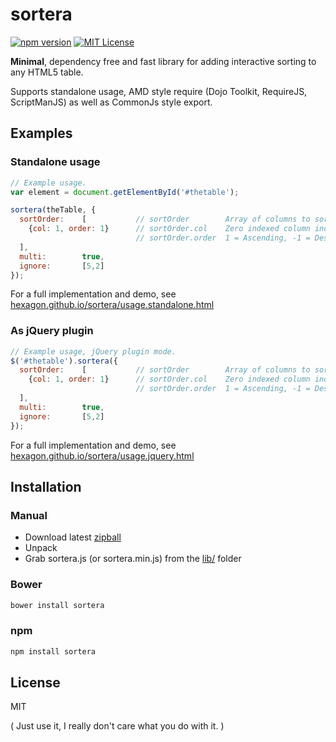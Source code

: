 # sortera

[![npm version](https://badge.fury.io/js/sortera.svg)](https://badge.fury.io/js/sortera)
[![MIT License](https://img.shields.io/badge/license-MIT-blue.svg)](https://img.shields.io/badge/license-MIT-blue.svg)


**Minimal**, dependency free and fast library for adding interactive sorting to any HTML5 table.

Supports standalone usage, AMD style require (Dojo Toolkit, RequireJS,  ScriptManJS) 
as well as CommonJs style export.


Examples
----

### Standalone usage

```javascript
// Example usage.
var element = document.getElementById('#thetable');

sortera(theTable, {
  sortOrder:    [           // sortOrder        Array of columns to sort
    {col: 1, order: 1}      // sortOrder.col    Zero indexed column index
                            // sortOrder.order  1 = Ascending, -1 = Descending
  ],    
  multi:        true,
  ignore:       [5,2]
});
```

For a full implementation and demo, see [hexagon.github.io/sortera/usage.standalone.html](https://hexagon.github.io/sortera/usage.standalone.html)


### As jQuery plugin

```javascript
// Example usage, jQuery plugin mode.
$('#thetable').sortera({
  sortOrder:    [           // sortOrder        Array of columns to sort
    {col: 1, order: 1}      // sortOrder.col    Zero indexed column index
                            // sortOrder.order  1 = Ascending, -1 = Descending
  ],    
  multi:        true,
  ignore:       [5,2]
});
```

For a full implementation and demo, see [hexagon.github.io/sortera/usage.jquery.html](https://hexagon.github.io/sortera/usage.jquery.html)


Installation
----

### Manual

 * Download latest [zipball](http://github.com/Hexagon/sortera/zipball/master/)
 * Unpack
 * Grab sortera.js (or sortera.min.js) from the [lib/](/lib) folder

### Bower

```sh
bower install sortera
```

### npm

```sh
npm install sortera
```


License
----

MIT 

( Just use it, I really don't care what you do with it. )
